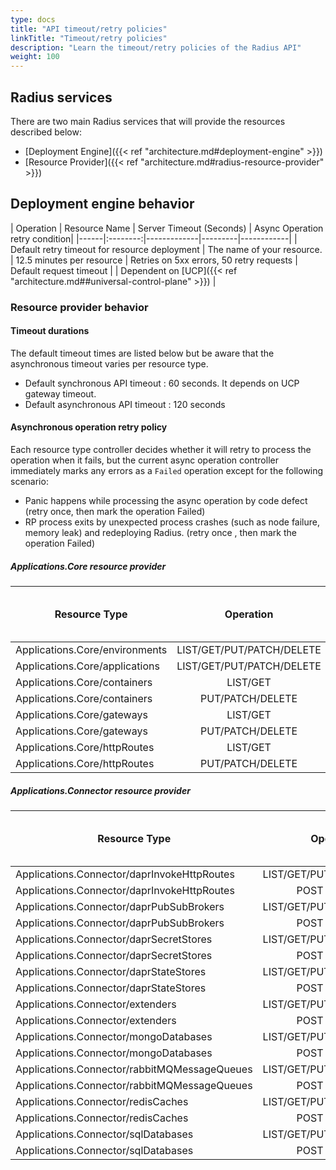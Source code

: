 ```yaml
---
type: docs
title: "API timeout/retry policies"
linkTitle: "Timeout/retry policies"
description: "Learn the timeout/retry policies of the Radius API"
weight: 100
---
```


## Radius services

There are two main Radius services that will provide the resources described below:

- [Deployment Engine]({{< ref "architecture.md#deployment-engine" >}})
- [Resource Provider]({{< ref "architecture.md#radius-resource-provider" >}})

## Deployment engine behavior

| Operation | Resource Name | Server Timeout (Seconds) | Async Operation retry condition|
|------|:--------:|-------------|---------|------------|
| Default retry timeout for resource deployment | The name of your resource. | 12.5 minutes per resource | Retries on 5xx errors, 50 retry requests
| Default request timeout | | Dependent on [UCP]({{< ref "architecture.md##universal-control-plane" >}}) |

### Resource provider behavior

#### Timeout durations

The default timeout times are listed below but be aware that the asynchronous timeout varies per resource type.

- Default synchronous API timeout : 60 seconds. It depends on UCP gateway timeout.
- Default asynchronous API timeout : 120 seconds

#### Asynchronous operation retry policy

Each resource type controller decides whether it will retry to process the operation when it fails, but the current async operation controller immediately marks any errors as a `Failed` operation except for the following scenario:

- Panic happens while processing the async operation by code defect (retry once, then mark the operation Failed)
- RP process exits by unexpected process crashes (such as node failure, memory leak) and redeploying Radius. (retry once , then mark the operation Failed)

##### Applications.Core resource provider

| Resource Type  | Operation | API Type | Server Timeout (Seconds) | Async Operation retry condition|
|------|:--------:|-------------|---------|------------|
| Applications.Core/environments | LIST/GET/PUT/PATCH/DELETE | Synchronous | default | |
| Applications.Core/applications | LIST/GET/PUT/PATCH/DELETE | Synchronous | default | |
| Applications.Core/containers | LIST/GET | Synchronous | default | |
| Applications.Core/containers | PUT/PATCH/DELETE | Asynchronous | 300 | default |
| Applications.Core/gateways | LIST/GET | Synchronous | default | |
| Applications.Core/gateways | PUT/PATCH/DELETE | Asynchronous | default | default |
| Applications.Core/httpRoutes | LIST/GET | Synchronous | default | |
| Applications.Core/httpRoutes | PUT/PATCH/DELETE | Asynchronous | default | default |

##### Applications.Connector resource provider

| Resource Type  | Operation | API Type | Server Timeout (Seconds) | Async Operation retry condition|
|------|:--------:|-------------|---------|------------|
| Applications.Connector/daprInvokeHttpRoutes | LIST/GET/PUT/PATCH/DELETE | Synchronous | default | |
| Applications.Connector/daprInvokeHttpRoutes | POST ListSecret | Synchronous | default | |
| Applications.Connector/daprPubSubBrokers | LIST/GET/PUT/PATCH/DELETE | Synchronous | default | |
| Applications.Connector/daprPubSubBrokers | POST ListSecret | Synchronous | default | |
| Applications.Connector/daprSecretStores | LIST/GET/PUT/PATCH/DELETE | Synchronous | default | |
| Applications.Connector/daprSecretStores | POST ListSecret | Synchronous | default | |
| Applications.Connector/daprStateStores | LIST/GET/PUT/PATCH/DELETE | Synchronous | default | |
| Applications.Connector/daprStateStores | POST ListSecret | Synchronous | default | |
| Applications.Connector/extenders | LIST/GET/PUT/PATCH/DELETE | Synchronous | default | |
| Applications.Connector/extenders | POST ListSecret | Synchronous | default | |
| Applications.Connector/mongoDatabases | LIST/GET/PUT/PATCH/DELETE | Synchronous | default | |
| Applications.Connector/mongoDatabases | POST ListSecret | Synchronous | default | |
| Applications.Connector/rabbitMQMessageQueues | LIST/GET/PUT/PATCH/DELETE | Synchronous | default | |
| Applications.Connector/rabbitMQMessageQueues | POST ListSecret | Synchronous | default | |
| Applications.Connector/redisCaches | LIST/GET/PUT/PATCH/DELETE | Synchronous | default | |
| Applications.Connector/redisCaches | POST ListSecret | Synchronous | default | |
| Applications.Connector/sqlDatabases | LIST/GET/PUT/PATCH/DELETE | Synchronous | default | |
| Applications.Connector/sqlDatabases | POST ListSecret | Synchronous | default | |
